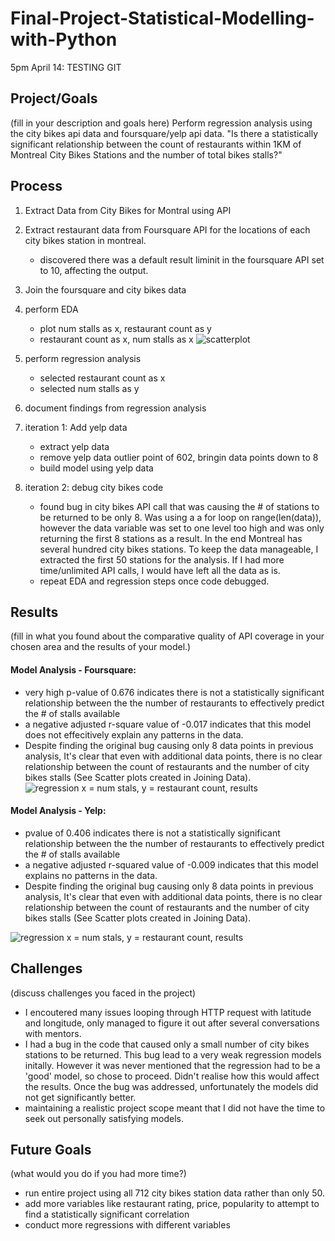 # Final-Project-Statistical-Modelling-with-Python

5pm April 14: TESTING GIT


## Project/Goals
(fill in your description and goals here)
Perform regression analysis using the city bikes api data and foursquare/yelp api data. 
"Is there a statistically significant relationship between the count of restaurants within 1KM of Montreal City Bikes Stations and the number of total bikes stalls?" 

## Process

1. Extract Data from City Bikes for Montral using API

2. Extract restaurant data from Foursquare API for the locations of each city bikes station in montreal. 
   - discovered there was a default result liminit in the foursquare API set to 10, affecting the output.
3. Join the foursquare and city bikes data 
4. perform EDA 
   - plot num stalls as x, restaurant count as y
   - restaurant count as x, num stalls as x
   ![scatterplot](/w3-project-stats-modelling/images/scatter-plot-fsq-1.png)
5. perform regression analysis 
   - selected restaurant count as x
   - selected num stalls as y
6. document findings from regression analysis
7. iteration 1: Add yelp data
   - extract yelp data 
   - remove yelp data outlier point of 602, bringin data points down to 8
   - build model using yelp data
8. iteration 2: debug city bikes code
   - found bug in city bikes API call that was causing the # of stations to be returned to be only 8. Was using a a for loop on range(len(data)), however the data variable was set to one level too high and was only returning the first 8 stations as a result. In the end Montreal has several hundred city bikes stations. To keep the data manageable, I extracted the first 50 stations for the analysis. If I had more time/unlimited API calls, I would have left all the data as is. 
   - repeat EDA and regression steps once code debugged. 



## Results
(fill in what you found about the comparative quality of API coverage in your chosen area and the results of your model.)


#### Model Analysis - Foursquare:

* very high p-value of 0.676 indicates there is not a statistically significant relationship between the the number of restaurants to effectively predict the # of stalls available
* a negative adjusted r-square value of -0.017 indicates that this model does not effecitively explain any patterns in the data.  
* Despite finding the original bug causing only 8 data points in previous analysis, It's clear that even with additional data points, there is no clear relationship between the count of restaurants and the number of city bikes stalls (See Scatter plots created in Joining Data). 
![regression x = num stals, y = restaurant count, results](/w3-project-stats-modelling/images/regression-result-fsq.png)

#### Model Analysis - Yelp:

* pvalue of 0.406 indicates there is not a statistically significant relationship between the the number of restaurants to effectively predict the # of stalls available
* a negative adjusted r-squared value of -0.009 indicates that this model explains no patterns  in the data. 
* Despite finding the original bug causing only 8 data points in previous analysis, It's clear that even with additional data points, there is no clear relationship between the count of restaurants and the number of city bikes stalls (See Scatter plots created in Joining Data).

![regression x = num stals, y = restaurant count, results](/w3-project-stats-modelling/images/regression-result-yelp.png)

## Challenges 
(discuss challenges you faced in the project)

* I encoutered many issues looping through HTTP request with latitude and longitude, only managed to figure it out after several conversations with mentors.
* I had a bug in the code that caused only a small number of city bikes stations to be returned. This bug lead to a very weak regression models initally. However it was never mentioned that the regression had to be a 'good' model, so chose to proceed. Didn't realise how this would affect the results. Once the bug was addressed, unfortunately the models did not get significantly better. 
* maintaining a realistic project scope meant that I did not have the time to seek out personally satisfying models. 

## Future Goals
(what would you do if you had more time?)

* run entire project using all 712 city bikes station data rather than only 50. 
* add more variables like restaurant rating, price, popularity to attempt to find a statistically significant correlation
* conduct more regressions with different variables
